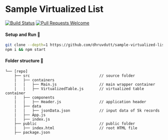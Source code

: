 # Sample Virtualized List

[![Build Status](https://travis-ci.org/dhruvdutt/sample-virtualized-list.svg)](https://travis-ci.org/dhruvdutt/sample-virtualized-list)
[![Pull Requests Welcome](https://img.shields.io/badge/PRs-welcome-brightgreen.svg?style=flat)](http://makeapullrequest.com)

#### Setup and Run :runner:

```bash
git clone --depth=1 https://github.com/dhruvdutt/sample-virtualized-list && cd sample-virtualized-list
npm i && npm start
```

#### Folder structure :evergreen_tree:

```
└── [repo]
    ├── src                               // source folder
    |   ├── containers
    |   |   ├── Main.js                   // main wrapper container
    |   |   ├── VirtualizedTable.js       // virtualized table container
    |   ├── components
    |   |   ├── Header.js                 // application header
    |   ├── data
    |   |   ├── jsonData.json             // input data of 5k records
    |   ├── App.js
    |   ├── index.js
    ├── public                            // public folder
    |   ├── index.html                    // root HTML file
    ├── package.json
```
